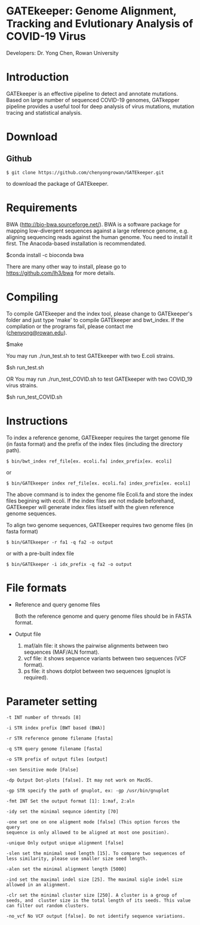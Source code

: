 GATEkeeper: Genome Alignment, Tracking and Evlutionary Analysis of COVID-19 Virus
===================

Developers: Dr. Yong Chen, Rowan University

# Introduction

GATEkeeper is an effective pipeline to detect and annotate mutations. Based on large number of sequenced COVID-19 genomes, GATkepper pipeline provides a useful tool for deep analysis of virus mutations, mutation tracing and statistical analysis.

# Download
## Github
  ```
  $ git clone https://github.com/chenyongrowan/GATEkeeper.git
  ```
to download the package of GATEkeeper.

# Requirements
BWA (http://bio-bwa.sourceforge.net/). BWA is a software package for mapping low-divergent sequences against a large reference genome, e.g. aligning sequencing reads against the human genome. You need to install it first. The Anacoda-based installation is recommendated.

$conda install -c bioconda bwa

There are many other way to install, please go to https://github.com/lh3/bwa for more details.

# Compiling

To compile GATEkeeper and the index tool, please change to GATEkeeper's folder and just type 'make' to compile GATEkeeper and bwt_index. If the compilation or the programs fail, please contact me (chenyong@rowan.edu).

$make

You may run ./run_test.sh to test GATEkeeper with two E.coli strains.

$sh run_test.sh

OR
You may run ./run_test_COVID.sh to test GATEkeeper with two COVID_19 virus strains.

$sh run_test_COVID.sh

# Instructions

To index a reference genome, GATEkeeper requires the target genome file (in fasta format) and the prefix of the index files (including the directory path).

  ```
  $ bin/bwt_index ref_file[ex. ecoli.fa] index_prefix[ex. ecoli]
  ```
or

  ```
  $ bin/GATEkeeper index ref_file[ex. ecoli.fa] index_prefix[ex. ecoli]
  ```

The above command is to index the genome file Ecoli.fa and store the index files begining with ecoli.
If the index files are not mdade beforehand, GATEkeeper will generate index files istself with the given reference genome sequences.

To align two genome sequences, GATEkeeper requires two genome files (in fasta format)

  ```
  $ bin/GATEkeeper -r fa1 -q fa2 -o output
  ```
or with a pre-built index file

  ```
  $ bin/GATEkeeper -i idx_prefix -q fa2 -o output
  ```


# File formats

- Reference and query genome files

    Both the reference genome and query genome files should be in FASTA format.

- Output file

	1. maf/aln file: it shows the pairwise alignments between two sequences (MAF/ALN format).
	2. vcf file: it shows sequence variants between two sequences (VCF format).
	3. ps  file: it shows dotplot between two sequences (gnuplot is required).

# Parameter setting

 ```
-t INT number of threads [8]

-i STR index prefix [BWT based (BWA)]

-r STR reference genome filename [fasta]

-q STR query genome filename [fasta]

-o STR prefix of output files [output]

-sen Sensitive mode [False]

-dp Output Dot-plots [false]. It may not work on MacOS.

-gp STR specify the path of gnuplot, ex: -gp /usr/bin/gnuplot

-fmt INT Set the output format [1]: 1:maf, 2:aln

-idy set the minimal sequnce identity [70]

-one set one on one aligment mode [false] (This option forces the query
sequence is only allowed to be aligned at most one position).

-unique Only output unique alignment [false]

-slen set the minimal seed length [15]. To compare two sequences of less similarity, please use smaller size seed length.

-alen set the minimal alignment length [5000]

-ind set the maximal indel size [25]. The maximal sigle indel size allowed in an alignment.

-clr set the minimal cluster size [250]. A cluster is a group of seeds, and  cluster size is the total length of its seeds. This value can filter out random clusters.

-no_vcf No VCF output [false]. Do not identify sequence variations.

  ```
